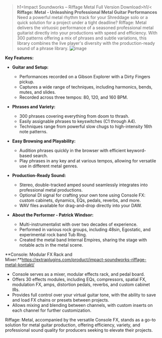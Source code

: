>h1<Impact Soundworks – Riffage Metal Full Version Download>h1/<
**Riffage: Metal - Unleashing Professional Metal Guitar Performances**
Need a powerful metal rhythm track for your Shreddage solo or a quick solution for a project under a tight deadline? Riffage: Metal delivers the virtuosic performance of a seasoned professional metal guitarist directly into your productions with speed and efficiency. With 300 patterns offering a mix of phrases and subtle variations, this library combines the live player's diversity with the production-ready sound of a phrase library.
![image](https://github.com/Extraplugins750/Extraplugins750/assets/153831065/14288422-a476-47fb-a1ef-da33d10aa213)

**Key Features:**
- **Guitar and Setup:**
  - Performances recorded on a Gibson Explorer with a Dirty Fingers pickup.
  - Captures a wide range of techniques, including harmonics, bends, mutes, and slides.
  - Recorded across three tempos: 80, 120, and 160 BPM.

- **Phrases and Variety:**
  - 300 phrases covering everything from doom to thrash.
  - Easily assignable phrases to keyswitches (C1 through A4).
  - Techniques range from powerful slow chugs to high-intensity 16th note patterns.

- **Easy Browsing and Playability:**
  - Audition phrases quickly in the browser with efficient keyword-based search.
  - Play phrases in any key and at various tempos, allowing for versatile use in different metal genres.

- **Production-Ready Sound:**
  - Stereo, double-tracked amped sound seamlessly integrates into professional metal productions.
  - Optional DI signal for crafting your own tone using Console FX: custom cabinets, dynamics, EQs, pedals, reverbs, and more.
  - WAV files available for drag-and-drop directly into your DAW.

- **About the Performer - Patrick Windsor:**
  - Multi-instrumentalist with over two decades of experience.
  - Performed in various rock groups, including 48sin, Egostatic, and experimental rock band Tub Ring.
  - Created the metal band Internal Empires, sharing the stage with notable acts in the metal scene.

**Console: Modular FX Rack and Mixer:**https://extraplugins.com/product/impact-soundworks-riffage-metal-kontakt/
- Console serves as a mixer, modular effects rack, and pedal board.
- Offers 30 effects modules, including EQs, compressors, spatial FX, modulation FX, amps, distortion pedals, reverbs, and custom cabinet IRs.
- Provides full control over your virtual guitar tone, with the ability to save and load FX chains or presets between projects.
- Allows mixing and blending between channels, with custom inserts on each channel for further customization.

Riffage: Metal, accompanied by the versatile Console FX, stands as a go-to solution for metal guitar production, offering efficiency, variety, and professional sound quality for producers seeking to elevate their projects.

